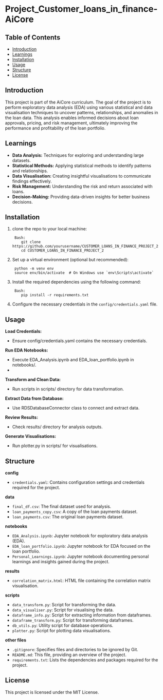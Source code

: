 # Project_Customer_loans_in_finance-AiCore

## Table of Contents
- [Introduction](#Introduction)
- [Learnings](#Learnings)
- [Installation](#Installation)
- [Usage](#Usage)
- [Structure](#Structure)
- [License](#License)


## Introduction

This project is part of the AiCore curriculum. The goal of the project is to perform exploratory data analysis (EDA) using various statistical and data visualisation techniques to uncover patterns, relationships, and anomalies in the loan data. This analysis enables informed decisions about loan approvals, pricing, and risk management, ultimately improving the performance and profitability of the loan portfolio.

## Learnings
- **Data Analysis:** Techniques for exploring and understanding large datasets.
- **Statistical Methods:** Applying statistical methods to identify patterns and relationships.
- **Data Visualisation:** Creating insightful visualisations to communicate findings effectively.
- **Risk Management:** Understanding the risk and return associated with loans.
- **Decision-Making:** Providing data-driven insights for better business decisions.

## Installation
1. clone the repo to your local machine:

        Bash:
           git clone https://github.com/yourusername/CUSTOMER_LOANS_IN_FINANCE_PROJECT_2.git
           cd CUSTOMER_LOANS_IN_FINANCE_PROJECT_2

2. Set up a virtual environment (optional but recommended): 

        python -m venv env
        source env/bin/activate  # On Windows use `env\Scripts\activate`


3. Install the required dependencies using the following command:

        Bash:
           pip install -r requirements.txt

4. Configure the necessary credentials in the `config/credentials.yaml` file.
   

## Usage

**Load Credentials:**

- Ensure config/credentials.yaml contains the necessary credentials.
  

**Run EDA Notebooks:**

- Execute EDA_Analysis.ipynb and EDA_loan_portfolio.ipynb in notebooks/.
- 

**Transform and Clean Data:**

- Run scripts in scripts/ directory for data transformation.

**Extract Data from Database:**

- Use RDSDatabaseConnector class to connect and extract data.

**Review Results:**

- Check results/ directory for analysis outputs.

**Generate Visualisations:**

- Run plotter.py in scripts/ for visualisations.

## Structure

**config**
- `credentials.yaml`: Contains configuration settings and credentials required for the project.

**data**
- `final_df.csv`: The final dataset used for analysis.
- `loan_payments_copy.csv`: A copy of the loan payments dataset.
- `loan_payments.csv`: The original loan payments dataset.

**notebooks**
- `EDA_Analysis.ipynb`: Jupyter notebook for exploratory data analysis (EDA).
- `EDA_loan_portfolio.ipynb`: Jupyter notebook for EDA focused on the loan portfolio.
- `Personal_Learnings.ipynb`: Jupyter notebook documenting personal learnings and insights gained during the project.

**results**
- `correlation_matrix.html`: HTML file containing the correlation matrix visualisation.

**scripts**
- `data_transform.py`: Script for transforming the data.
- `data_visualiser.py`: Script for visualising the data.
- `dataframe_info.py`: Script for extracting information from dataframes.
- `dataframe_transform.py`: Script for transforming dataframes.
- `db_utils.py`: Utility script for database operations.
- `plotter.py`: Script for plotting data visualisations.

**other files**
- `.gitignore`: Specifies files and directories to be ignored by Git.
- `README.md`: This file, providing an overview of the project.
- `requirements.txt`: Lists the dependencies and packages required for the project.


## License
This project is licensed under the MIT License.
